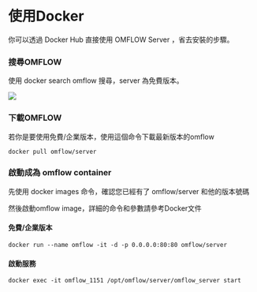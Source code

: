 
# 使用Docker

你可以透過 Docker Hub 直接使用 OMFLOW Server ，省去安裝的步驟。

### 搜尋OMFLOW

使用 docker search omflow 搜尋，server 為免費版本。

![](https://syscomgo.com/wp-content/uploads/2023/11/OMFLOW_3-5_1.png)

### 下載OMFLOW


若你是要使用免費/企業版本，使用這個命令下載最新版本的omflow

```
docker pull omflow/server
```

### 啟動成為 omflow container

先使用 docker images 命令，確認您已經有了 omflow/server 和他的版本號碼

然後啟動omflow image，詳細的命令和參數請參考Docker文件


#### 免費/企業版本

```
docker run --name omflow -it -d -p 0.0.0.0:80:80 omflow/server
```

#### 啟動服務

```
docker exec -it omflow_1151 /opt/omflow/server/omflow_server start
```
